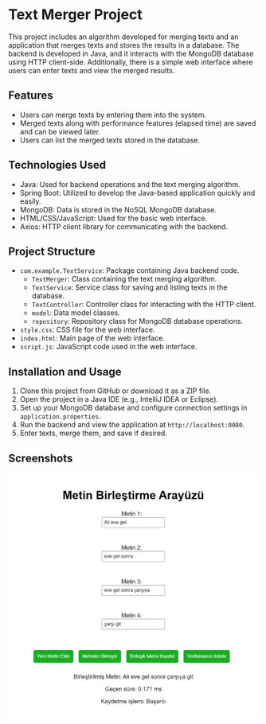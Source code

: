 
# Text Merger Project

This project includes an algorithm developed for merging texts and an application that merges texts and stores the results in a database. The backend is developed in Java, and it interacts with the MongoDB database using HTTP client-side. Additionally, there is a simple web interface where users can enter texts and view the merged results.

## Features

- Users can merge texts by entering them into the system.
- Merged texts along with performance features (elapsed time) are saved and can be viewed later.
- Users can list the merged texts stored in the database.

## Technologies Used

- Java: Used for backend operations and the text merging algorithm.
- Spring Boot: Utilized to develop the Java-based application quickly and easily.
- MongoDB: Data is stored in the NoSQL MongoDB database.
- HTML/CSS/JavaScript: Used for the basic web interface.
- Axios: HTTP client library for communicating with the backend.

## Project Structure

- `com.example.TextService`: Package containing Java backend code.
  - `TextMerger`: Class containing the text merging algorithm.
  - `TextService`: Service class for saving and listing texts in the database.
  - `TextController`: Controller class for interacting with the HTTP client.
  - `model`: Data model classes.
  - `repository`: Repository class for MongoDB database operations.
- `style.css`: CSS file for the web interface.
- `index.html`: Main page of the web interface.
- `script.js`: JavaScript code used in the web interface.

## Installation and Usage

1. Clone this project from GitHub or download it as a ZIP file.
2. Open the project in a Java IDE (e.g., IntelliJ IDEA or Eclipse).
3. Set up your MongoDB database and configure connection settings in `application.properties`.
4. Run the backend and view the application at `http://localhost:8080`.
5. Enter texts, merge them, and save if desired.

## Screenshots

![alt text](https://github.com/frknksp/text-merger/blob/main/sstextmerger.png?raw=true)

